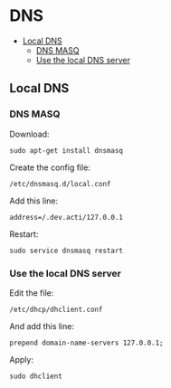 # DNS 

<!-- START doctoc generated TOC please keep comment here to allow auto update -->
<!-- DON'T EDIT THIS SECTION, INSTEAD RE-RUN doctoc TO UPDATE -->


- [Local DNS](#local-dns)
  - [DNS MASQ](#dns-masq)
  - [Use the local DNS server](#use-the-local-dns-server)

<!-- END doctoc generated TOC please keep comment here to allow auto update -->

## Local DNS

### DNS MASQ

Download:
```
sudo apt-get install dnsmasq
```

Create the config file:
```
/etc/dnsmasq.d/local.conf
```

Add this line:
```
address=/.dev.acti/127.0.0.1
```

Restart:
```
sudo service dnsmasq restart
```

### Use the local DNS server

Edit the file:
```
/etc/dhcp/dhclient.conf
```

And add this line:
```
prepend domain-name-servers 127.0.0.1;
```

Apply:
```
sudo dhclient
```
